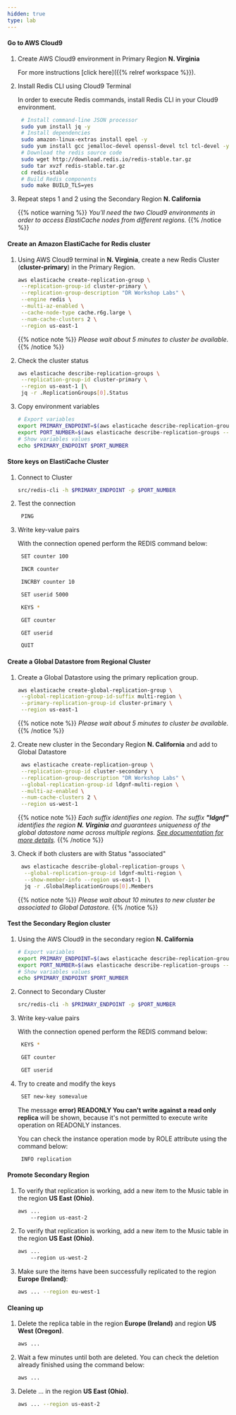 ```yaml
---
hidden: true
type: lab
---
```



#### Go to AWS Cloud9

1. Create AWS Cloud9 environment in Primary Region **N. Virginia**

   For more instructions [click here]({{% relref workspace %}}).

2. Install Redis CLI using Cloud9 Terminal
   
   In order to execute Redis commands, install Redis CLI in your Cloud9 environment.
    ```bash
     # Install command-line JSON processor
     sudo yum install jq -y
     # Install dependencies
     sudo amazon-linux-extras install epel -y
     sudo yum install gcc jemalloc-devel openssl-devel tcl tcl-devel -y
     # Download the redis source code
     sudo wget http://download.redis.io/redis-stable.tar.gz
     sudo tar xvzf redis-stable.tar.gz
     cd redis-stable
     # Build Redis components
     sudo make BUILD_TLS=yes
    ```

3. Repeat steps 1 and 2 using the Secondary Region **N. California**

   {{% notice warning %}}
   *You'll need the two Cloud9 environments in order to access ElastiCache nodes from different regions.*
   {{% /notice %}}

#### Create an Amazon ElastiCache for Redis cluster

1. Using AWS Cloud9 terminal in **N. Virginia**, create a new Redis Cluster (**cluster-primary**) in the Primary Region.
    ```bash
    aws elasticache create-replication-group \
     --replication-group-id cluster-primary \
     --replication-group-description "DR Workshop Labs" \
     --engine redis \
     --multi-az-enabled \
     --cache-node-type cache.r6g.large \
     --num-cache-clusters 2 \
     --region us-east-1
    ```
    
   {{% notice note %}}
   *Please wait about 5 minutes to cluster be available.*
   {{% /notice %}}
    

2. Check the cluster status
   ```bash
   aws elasticache describe-replication-groups \
    --replication-group-id cluster-primary \
    --region us-east-1 |\
    jq -r .ReplicationGroups[0].Status
   ```

3. Copy environment variables
    ```bash
    # Export variables
    export PRIMARY_ENDPOINT=$(aws elasticache describe-replication-groups --replication-group-id cluster-primary | jq -r '.ReplicationGroups[0].NodeGroups[0].PrimaryEndpoint.Address')
    export PORT_NUMBER=$(aws elasticache describe-replication-groups --replication-group-id cluster-primary | jq -r '.ReplicationGroups[0].NodeGroups[0].PrimaryEndpoint.Port')
    # Show variables values
    echo $PRIMARY_ENDPOINT $PORT_NUMBER
    ```

#### Store keys on ElastiCache Cluster

1. Connect to Cluster
   ```bash
   src/redis-cli -h $PRIMARY_ENDPOINT -p $PORT_NUMBER
   ```

2. Test the connection
   ```bash
    PING
   ```

3. Write key-value pairs
   
   With the connection opened perform the REDIS command below:
   ```bash
    SET counter 100
   ```
   ```bash
    INCR counter
   ```

   ```bash
    INCRBY counter 10
   ```

   ```bash
    SET userid 5000 
   ```

   ```bash
    KEYS * 
   ```  

   ```bash
    GET counter 
   ```      

   ```bash
    GET userid 
   ```

   ```bash
    QUIT
   ```
   
#### Create a Global Datastore from Regional Cluster

1.  Create a Global Datastore using the primary replication group.
    ```bash
    aws elasticache create-global-replication-group \
     --global-replication-group-id-suffix multi-region \
     --primary-replication-group-id cluster-primary \
     --region us-east-1
    ```

    {{% notice note %}}
   *Please wait about 5 minutes to cluster be available.*
   {{% /notice %}}
    
2. Create new cluster in the Secondary Region **N. California** and add to Global Datastore
    ```bash
     aws elasticache create-replication-group \
     --replication-group-id cluster-secondary \
     --replication-group-description "DR Workshop Labs" \
     --global-replication-group-id ldgnf-multi-region \
     --multi-az-enabled \
     --num-cache-clusters 2 \
     --region us-west-1
    ```
    
   {{% notice note %}}
   *Each suffix identifies one region. The suffix **"ldgnf"** identifies the region **N. Virginia** and guarantees uniqueness of the global datastore name across multiple regions. [See documentation for more details](https://docs.aws.amazon.com/AmazonElastiCache/latest/red-ug/Redis-Global-Datastores-CLI.html).*
   {{% /notice %}}


3. Check if both clusters are with Status "associated"
   ```bash
    aws elasticache describe-global-replication-groups \
     --global-replication-group-id ldgnf-multi-region \
     --show-member-info --region us-east-1 |\
     jq -r .GlobalReplicationGroups[0].Members
   ```

      {{% notice note %}}
   *Please wait about 10 minutes to new cluster be associated to Global Datastore.*
   {{% /notice %}}

#### Test the Secondary Region cluster
1. Using the AWS Cloud9 in the secondary region **N. California**
    ```bash
    # Export variables
    export PRIMARY_ENDPOINT=$(aws elasticache describe-replication-groups --replication-group-id cluster-secondary --region us-west-1 | jq -r '.ReplicationGroups[0].NodeGroups[0].PrimaryEndpoint.Address')
    export PORT_NUMBER=$(aws elasticache describe-replication-groups --replication-group-id cluster-secondary --region us-west-1 | jq -r '.ReplicationGroups[0].NodeGroups[0].PrimaryEndpoint.Port')
    # Show variables values
    echo $PRIMARY_ENDPOINT $PORT_NUMBER

2. Connect to Secondary Cluster
   ```bash
   src/redis-cli -h $PRIMARY_ENDPOINT -p $PORT_NUMBER
   ```

3. Write key-value pairs
   
   With the connection opened perform the REDIS command below:
   ```bash
    KEYS *
   ```

   ```bash
    GET counter
   ```

   ```bash
    GET userid
   ```

4. Try to create and modify the keys

   ```bash
    SET new-key somevalue
   ```

   The message **error) READONLY You can't write against a read only replica** will be shown, because it's not permitted to execute write operation on READONLY instances.

   You can check the instance operation mode by ROLE attribute using the command below:

   ```bash
    INFO replication
   ```  

#### Promote Secondary Region

1.  To verify that replication is working, add a new item to the Music table in the region **US East (Ohio)**.
    ```bash
    aws ...
        --region us-east-2
    ```

2.  To verify that replication is working, add a new item to the Music table in the region **US East (Ohio)**.
    ```bash
    aws ...
        --region us-west-2
    ```

3.  Make sure the items have been successfully replicated to the region **Europe (Ireland)**:
    ```bash
    aws ... --region eu-west-1
    ```

#### Cleaning up

1.  Delete the replica table in the region **Europe (Ireland)** and region **US West (Oregon)**.

    ```bash
    aws ...
    ```

2.  Wait a few minutes until both are deleted. You can check the deletion already finished using the command below:
    ```bash
    aws ...
    ```

3.  Delete ... in the region **US East (Ohio)**.
    ```bash
    aws ... --region us-east-2
    ```
